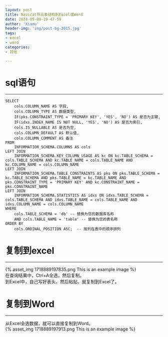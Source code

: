 ```yaml
---
layout: post
title: Navicat导出表结构到Excel或Word
date: 2024-05-08-19-47-59
author: 'Xiamu'
header-img: 'img/post-bg-2015.jpg'
tags:
- excel
- word
categories:
- 其他

---
```



# sql语句
-------------

```prism language-sql
SELECT
    cols.COLUMN_NAME AS 字段,
    cols.COLUMN_TYPE AS 数据类型,
	IF(pks.CONSTRAINT_TYPE = 'PRIMARY KEY', 'YES', 'NO') AS 是否为主键,
	IF(idxs.INDEX_NAME IS NOT NULL, 'YES', 'NO') AS 是否为索引,
    cols.IS_NULLABLE AS 是否为空,
    cols.COLUMN_DEFAULT AS 默认值,
    cols.COLUMN_COMMENT AS 备注
FROM
    INFORMATION_SCHEMA.COLUMNS AS cols
LEFT JOIN
    INFORMATION_SCHEMA.KEY_COLUMN_USAGE AS kc ON kc.TABLE_SCHEMA = cols.TABLE_SCHEMA AND kc.TABLE_NAME = cols.TABLE_NAME AND kc.COLUMN_NAME = cols.COLUMN_NAME
LEFT JOIN
    INFORMATION_SCHEMA.TABLE_CONSTRAINTS AS pks ON pks.TABLE_SCHEMA = kc.TABLE_SCHEMA AND pks.TABLE_NAME = kc.TABLE_NAME AND pks.CONSTRAINT_TYPE = 'PRIMARY KEY' AND kc.CONSTRAINT_NAME = pks.CONSTRAINT_NAME
LEFT JOIN
    INFORMATION_SCHEMA.STATISTICS AS idxs ON idxs.TABLE_SCHEMA = cols.TABLE_SCHEMA AND idxs.TABLE_NAME = cols.TABLE_NAME AND idxs.COLUMN_NAME = cols.COLUMN_NAME
WHERE
    cols.TABLE_SCHEMA = 'db' -- 替换为您的数据库名称
    AND cols.TABLE_NAME = 'table' -- 替换为您的表名称
ORDER BY
    cols.ORDINAL_POSITION ASC;  -- 按列在表中的顺序排列

```

# 复制到excel
-------------------

{% asset_img 1718889197835.png This is an example image %}  
在查询结果中，Ctrl+A全选，然后复制。  
到Excel中，自己写好表头，然后粘贴，就复制到Excel了。

# 复制到Word
-----------------

从Excel全选数据，就可以直接复制到Word。  
{% asset_img 1718889197913.png This is an example image %}
